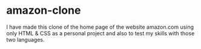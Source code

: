 # amazon-clone
I have made this clone of the home page of the website amazon.com using only HTML &amp; CSS as a personal project and also to test my  skills with those two languages.
